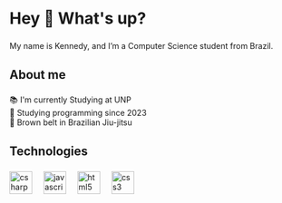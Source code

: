 <h1 align="left">Hey 👋 What's up?</h1>

###

<p align="left">My name is Kennedy, and I’m a Computer Science student from Brazil.</p>

###

<h2 align="left">About me</h2>

###

<p align="left">📚 I'm currently Studying at UNP<br>📅 Studying programming since 2023<br>🥋 Brown belt in Brazilian Jiu-jitsu</p>

###

<h2 align="left">Technologies</h2>

###

<div align="left">
  <img src="https://cdn.jsdelivr.net/gh/devicons/devicon/icons/csharp/csharp-original.svg" height="40" alt="csharp logo"  />
  <img width="12" />
  <img src="https://cdn.jsdelivr.net/gh/devicons/devicon/icons/javascript/javascript-original.svg" height="40" alt="javascript logo"  />
  <img width="12" />
  <img src="https://cdn.jsdelivr.net/gh/devicons/devicon/icons/html5/html5-original.svg" height="40" alt="html5 logo"  />
  <img width="12" />
  <img src="https://cdn.jsdelivr.net/gh/devicons/devicon/icons/css3/css3-original.svg" height="40" alt="css3 logo"  />
</div>

###
